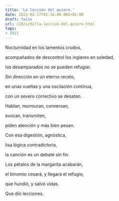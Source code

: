 ```yaml
---
title: 'La lección del quiere.'
date: 2021-02-17T01:16:00.001+01:00
draft: false
url: /2021/02/la-leccion-del-quiere.html
tags: 
- 2021
---
```


Nocturnidad en los lamentos crudos,

acompañados de descontrol los ingieres en soledad,

los desamparados no se pueden refugiar.

  

Sin dirección en un eterno recelo,

en unas vueltas y una oscilación continua,

con un severo correctivo se desatan.

  

Hablan, murmuran, conversan,

evocan, transmiten,

piden atención y más bien pesan.

  

Con esa digestión, agnóstica,

lisa lógica contradictoria,

la canción es un debate sin fin.

  

Los pétalos de la margarita acabarán,

el binomio cesará, y llegará el refugio,

que hundió, y salvó vidas.

  

Que dió lecciones.